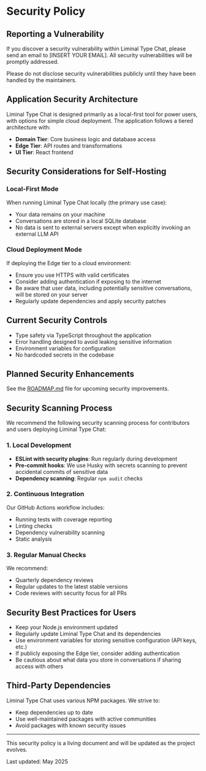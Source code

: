 # Security Policy

## Reporting a Vulnerability

If you discover a security vulnerability within Liminal Type Chat, please send an email to [INSERT YOUR EMAIL]. All security vulnerabilities will be promptly addressed.

Please do not disclose security vulnerabilities publicly until they have been handled by the maintainers.

## Application Security Architecture

Liminal Type Chat is designed primarily as a local-first tool for power users, with options for simple cloud deployment. The application follows a tiered architecture with:

- **Domain Tier**: Core business logic and database access
- **Edge Tier**: API routes and transformations
- **UI Tier**: React frontend

## Security Considerations for Self-Hosting

### Local-First Mode
When running Liminal Type Chat locally (the primary use case):
- Your data remains on your machine
- Conversations are stored in a local SQLite database
- No data is sent to external servers except when explicitly invoking an external LLM API

### Cloud Deployment Mode
If deploying the Edge tier to a cloud environment:
- Ensure you use HTTPS with valid certificates
- Consider adding authentication if exposing to the internet
- Be aware that user data, including potentially sensitive conversations, will be stored on your server
- Regularly update dependencies and apply security patches

## Current Security Controls

- Type safety via TypeScript throughout the application
- Error handling designed to avoid leaking sensitive information
- Environment variables for configuration
- No hardcoded secrets in the codebase

## Planned Security Enhancements

See the [ROADMAP.md](../docs/ROADMAP.md) file for upcoming security improvements.

## Security Scanning Process

We recommend the following security scanning process for contributors and users deploying Liminal Type Chat:

### 1. Local Development

- **ESLint with security plugins**: Run regularly during development
- **Pre-commit hooks**: We use Husky with secrets scanning to prevent accidental commits of sensitive data
- **Dependency scanning**: Regular `npm audit` checks

### 2. Continuous Integration

Our GitHub Actions workflow includes:
- Running tests with coverage reporting
- Linting checks
- Dependency vulnerability scanning
- Static analysis

### 3. Regular Manual Checks

We recommend:
- Quarterly dependency reviews
- Regular updates to the latest stable versions
- Code reviews with security focus for all PRs

## Security Best Practices for Users

- Keep your Node.js environment updated
- Regularly update Liminal Type Chat and its dependencies
- Use environment variables for storing sensitive configuration (API keys, etc.)
- If publicly exposing the Edge tier, consider adding authentication
- Be cautious about what data you store in conversations if sharing access with others

## Third-Party Dependencies

Liminal Type Chat uses various NPM packages. We strive to:
- Keep dependencies up to date
- Use well-maintained packages with active communities
- Avoid packages with known security issues

---

This security policy is a living document and will be updated as the project evolves.

Last updated: May 2025
